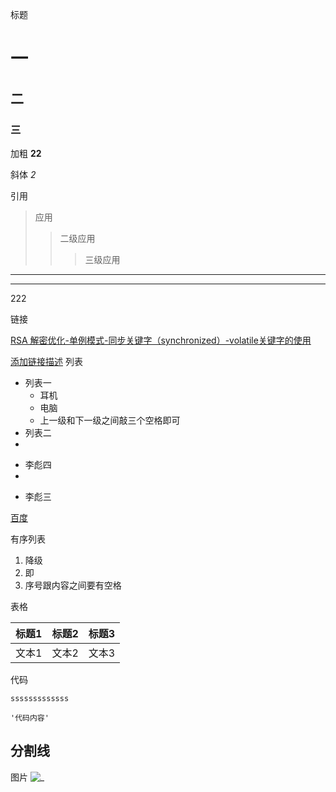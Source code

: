 标题
  # 一
  ## 二
   ### 三
    
加粗
   **22**
   
斜体
   *2*
   
引用
>应用
>>二级应用
>>>三级应用
----
*****
222


链接

[RSA 解密优化-单例模式-同步关键字（synchronized）-volatile关键字的使用](https://github.com/florarose/biji/blob/master/rsa%E8%A7%A3%E5%AF%86%E4%BC%98%E5%8C%96.md)

[添加链接描述](https://github.com/florarose/biji/edit/master/README.md)
列表

  - 列表一
     - 耳机
     - 电脑
     - 上一级和下一级之间敲三个空格即可
  - 列表二
  - 
  + 李彪四
  +
  
  * 李彪三
  
[百度](http://baidu.com)

有序列表

  1. 降级
  2. 即
  3. 序号跟内容之间要有空格
  
 表格

   标题1 | 标题2 | 标题3  
   ------- | ------- | -------  
   文本1 | 文本2 | 文本3  
 
 代码
  ```
  sssssssssssss
 ```  
 
    '代码内容'
  
  
  分割线
  ----
  
  图片
  ![_](https://yqfile.alicdn.com/20645e687687d2612e333d509dcd1ae42f2502c2.jpeg)